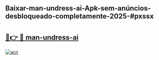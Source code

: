 ## Baixar-man-undress-ai-Apk-sem-anúncios-desbloqueado-completamente-2025-#pxssx

# <h2><a href="https://ainizakaria.my?title=man-undress-ai&ref=22M">🔗👉 🔴 man-undress-ai</a></h2>

[![acn](https://github.com/user-attachments/assets/0f9c940e-d8b0-45ae-aac7-cd30a18b3e1c)](https://ainizakaria.my?title=man-undress-ai&ref=22M)

